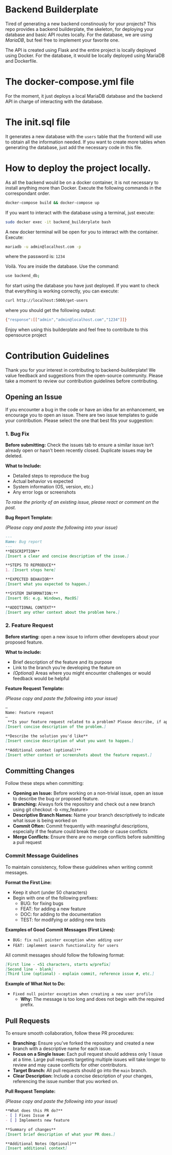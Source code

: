 # Backend Builderplate

Tired of generating a new backend constinously for your projects? This repo provides a backend builderplate, the skeleton, for deploying your database and basic API routes locally. For the database, we are using *MariaDB*, but feel free to implement your favorite one. 

The API is created using Flask and the entire project is locally deployed using Docker. For the database, it would be locally deployed using MariaDB and Dockerfile. 

# The docker-compose.yml file

For the moment, it just deploys a local MariaDB database and the backend API in charge of interacting with the database.

# The init.sql file

It generates a new database with the `users` table that the frontend will use to obtain all the information needed. If you want to create more tables when generating the database, just add the necessary code in this file.

# How to deploy the project locally.

As all the backend would be on a docker container, it is not necessary to install anything more than Docker. Execute the following commands in the correspondant order.

```bash
docker-compose build && docker-compose up
```

If you want to interact with the database using a terminal, just execute:

```bash
sudo docker exec -it backend_builderplate bash
```

A new docker terminal will be open for you to interact with the container. Execute:

```bash
mariadb -u admin@localhost.com -p
```

where the password is: `1234`

Voilà. You are inside the database. Use the command:

```bash
use backend_db;
```

for start using the database you have just deployed. If you want to check that everything is working correctly, you can execute:

```bash
curl http://localhost:5000/get-users
```

where you should get the following output:


```bash
{"response":[["admin","admin@localhost.com","1234"]]}
```
 Enjoy when using this builderplate and feel free to contribute to this opensource project

# Contribution Guidelines

Thank you for your interest in contributing to backend-builderplate! We value feedback and suggestions from the open-source community. Please take a moment to review our contribution guidelines before contributing.

## Opening an Issue

If you encounter a bug in the code or have an idea for an enhancement, we encourage you to open an issue. There are two issue templates to guide your contribution. Please select the one that best fits your suggestion:

### 1. Bug Fix
**Before submitting:** Check the issues tab to ensure a similar issue isn’t already open or hasn’t been recently closed. Duplicate issues may be deleted.

**What to Include:**
- Detailed steps to reproduce the bug
- Actual behavior vs expected
- System information (OS, version, etc.)
- Any error logs or screenshots

*To raise the priority of an existing issue, please react or comment on the post.*

**Bug Report Template:**

*(Please copy and paste the following into your issue)*

```markdown
---
Name: Bug report
---
**DESCRIPTION**
[Insert a clear and concise description of the issue.]

**STEPS TO REPRODUCE**
1. [Insert steps here]

**EXPECTED BEHAVIOR**
[Insert what you expected to happen.]

**SYSTEM INFORMATION:**
[Insert OS: e.g. Windows, MacOS]

**ADDITIONAL CONTEXT**
[Insert any other context about the problem here.]
```

### 2. Feature Request
**Before starting:** open a new issue to inform other developers about your proposed feature.

**What to include:**
- Brief description of the feature and its purpose
- Link to the branch you’re developing the feature on
- *(Optional)* Areas where you might encounter challenges or would feedback would be helpful

**Feature Request Template:**

*(Please copy and paste the following into your issue)*

```markdown
—
Name: Feature request 
—
 **Is your feature request related to a problem? Please describe, if applicable.**
[Insert concise description of the problem.]

**Describe the solution you'd like**
[Insert concise description of what you want to happen.] 

**Additional context (optional)** 
[Insert other context or screenshots about the feature request.]
```

## Committing Changes

Follow these steps when committing:
- **Opening an Issue:** Before working on a non-trivial issue, open an issue to describe the bug or proposed feature.
- **Branching:** Always fork the repository and check out a new branch using git checkout -b <my_feature>
- **Descriptive Branch Names:** Name your branch descriptively to indicate what issue is being worked on
- **Commit Often:** Commit frequently with meaningful descriptions, especially if the feature could break the code or cause conflicts
- **Merge Conflicts:** Ensure there are no merge conflicts before submitting a pull request

### Commit Message Guidelines
To maintain consistency, follow these guidelines when writing commit messages.

**Format the First Line:**
- Keep it short (under 50 characters)
- Begin with one of the following prefixes:
  - BUG: for fixing bugs
  -  FEAT: for adding a new feature
  -  DOC: for adding to the documentation
  -  TEST: for modifying or adding new tests

**Examples of Good Commit Messages (First Lines):**
- `BUG: fix null pointer exception when adding user`
- `FEAT: implement search functionality for users`

All commit messages should follow the following format:
```markdown
[First line - <51 characters, starts w/prefix]
[Second line - blank]
[Third line (optional) - explain commit, reference issue #, etc.]
```

**Example of What Not to Do:**
- `Fixed null pointer exception when creating a new user profile`
  - **Why:** The message is too long and does not begin with the required prefix.

## Pull Requests
To ensure smooth collaboration, follow these PR procedures:

- **Branching:** Ensure you’ve forked the repository and created a new branch with a descriptive name for each issue.
- **Focus on a Single Issue:** Each pull request should address only 1 issue at a time. Large pull requests targeting multiple issues will take longer to review and may cause conflicts for other contributors.
- **Target Branch:** All pull requests should go into the `main` branch.
- **Clear Description:** Include a concise description of your changes, referencing the issue number that you worked on.

**Pull Request Template:**

*(Please copy and paste the following into your issue)*

```markdown
**What does this PR do?**
- [ ] Fixes Issue # 
- [ ] Implements new feature 

**Summary of changes**
[Insert brief description of what your PR does.]

**Additional Notes (Optional)**
[Insert additional context]
```
